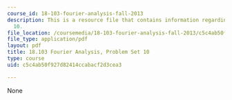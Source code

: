 ```yaml
---
course_id: 18-103-fourier-analysis-fall-2013
description: This is a resource file that contains information regarding problem set
  10.
file_location: /coursemedia/18-103-fourier-analysis-fall-2013/c5c4ab50f927d82414ccabacf2d3cea3_MIT18_103F13_pset10.pdf
file_type: application/pdf
layout: pdf
title: 18.103 Fourier Analysis, Problem Set 10
type: course
uid: c5c4ab50f927d82414ccabacf2d3cea3

---
```

None